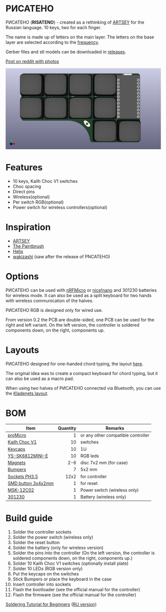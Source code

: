 # РИСАТЕНО
 


РИСАТЕНО (__RISATENO__) - created as a rethinking of [ARTSEY](https://artsey.io/) for the Russian language. 10 keys, two for each finger.

The name is made up of letters on the main layer. The letters on the base layer are selected according to the [frequency](https://ru.wikipedia.org/wiki/%D0%A7%D0%B0%D1%81%D1%82%D0%BE%D1%82%D0%BD%D0%BE%D1%81%D1%82%D1%8C).

Gerber files and stl models can be downloaded in [releases](https://github.com/aroum/PNCATEHO/releases).

[Post on reddit with photos](https://www.reddit.com/r/ErgoMechKeyboards/comments/r8novj/%D1%80%D0%B8%D1%81%D0%B0%D1%82%D0%B5%D0%BD%D0%BE_risateno_10_key_chord_keyboard/)

![front](pcb/PNCATEHO_rgb/renders/front.png)

# Features
* 10 keys, Kailh Choc V1 switches
* Choc spacing
* Direct pins 
* Wireless(optional)
* Per switch RGB(optional)
* Power switch for wireless controllers(optional)

# Inspiration

* [ARTSEY](https://artsey.io/)
* [The Paintbrush](https://github.com/artseyio/thepaintbrus)
* [Helix](https://github.com/MakotoKurauchi/helix)
* [wakizashi](https://klava.wiki/hypha/%D0%BA%D0%BB%D0%B0%D0%B2%D0%B8%D0%B0%D1%82%D1%83%D1%80%D1%8B/%D0%B2%D0%B0%D0%BA%D0%B8%D0%B4%D0%B7%D0%B0%D1%81%D0%B8) (saw after the release of PNCATEHO)


# Options
РИСАТЕНО can be used with [nRFMicro](https://github.com/joric/nrfmicro) or [nice!nano](https://nicekeyboards.com/nice-nano/) and 301230 batteries for wireless mode. It can also be used as a split keyboard for two hands with wireless communication of the halves.

РИСАТЕНО RGB is designed only for wired use.

From version 0.2 the PCB are double-sided, one PCB can be used for the right and left variant. On the left version, the controller is soldered components down, on the right, components up.

# Layouts
РИСАТЕНО designed for one-handed chord typing, the layout [here](http://www.keyboard-layout-editor.com/#/gists/019e404b4ab5db93cd75010ad90777a4). 

The original idea was to create a compact keyboard for chord typing, but it can also be used as a macro pad.

When using two halves of РИСАТЕНО connected via Bluetooth, you can use the [Kladenets layout](https://ibnteo.github.io/kladenets/).


# BOM

| Item                                                                  | Quantity | Remarks                              |
| --------------------------------------------------------------------- | -------: | ------------------------------------ |
| [proMicro](https://letyshops.com/r/aliexpress-34fe03ddae99)           | 1        | or any other compatible controller   |
| [Kailh Choc V1](https://letyshops.com/r/aliexpress-0d119d748cee)      | 10       | switches                             |
| [Keycaps](https://letyshops.com/r/aliexpress-f78f83bd795e)            | 10       | 1U                                   |
| [YS-SK6812MINI-E](https://letyshops.com/r/aliexpress-74836b587aa2)    | 10       | RGB leds                             |
| [Magnets](https://letyshops.com/r/aliexpress-cb4d2aabd98c)            | 2-6      | disc 7x2 mm (for case)               |
| [Bumpers](https://letyshops.com/r/aliexpress-bfc12f5d41d1)            | 7        | 5x2 mm                               |
| [Sockets PH3.5](https://letyshops.com/r/aliexpress-e7ee1405e129)      | 12x2     | for controller                       |
| [SMD button 3x4x2mm](https://letyshops.com/r/aliexpress-df18e3c44791) | 1        | for reset                            |
| [MSK-12C02](https://letyshops.com/r/aliexpress-8d5e16427a12)          | 1        | Power switch  (wireless only)        |
| [301230](https://letyshops.com/r/aliexpress-a4432420f326)             | 1        | Battery  (wireless only)             |


# Build guide
1. Solder the controller sockets
2. Solder the power switch (wireless only)
3. Solder the reset button
4. Solder the battery (only for wireless version)
5. Solder the pins into the controller (On the left version, the controller is soldered components down, on the right, components up.)
6. Solder 10 Kailh Choc V1 switches (optionally install plate)
7. Solder 10 LEDs (RGB version only)
8. Put the keycaps on the switches
9. Stick Bumpers or place the keyboard in the case
10. Insert controller into sockets
11. Flash the bootloader (see the official manual for the controller)
12. Flash the firmware (see the official manual for the controller)

[Soldering Tutorial for Beginners](https://mightyohm.com/files/soldercomic/FullSolderComic_EN.pdf) ([RU version](https://sho0.neocities.org/downloads/komiks_payat_prosto.pdf))
